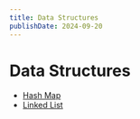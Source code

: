 ```yaml
---
title: Data Structures
publishDate: 2024-09-20
---
```


# Data Structures

- [Hash Map](hash-maps.md)
- [Linked List](linked-lists.md)
